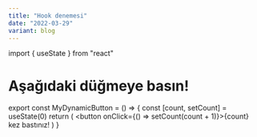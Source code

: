 ```yaml
---
title: "Hook denemesi"
date: "2022-03-29"
variant: blog
---
```


import { useState } from "react"

# Aşağıdaki düğmeye basın!

export const MyDynamicButton = () => {
  const [count, setCount] = useState(0)
  return (
    <button onClick={() => setCount(count + 1)}>{count} kez bastınız!</button>
  )
}

<MyDynamicButton />
